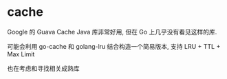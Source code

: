 # cache

Google 的 Guava Cache Java 库非常好用, 但在 Go 上几乎没有看见这样的库. 

可能会利用 go-cache 和 golang-lru 结合构造一个简易版本, 支持 LRU + TTL + Max Limit

也在考虑和寻找相关成熟库
